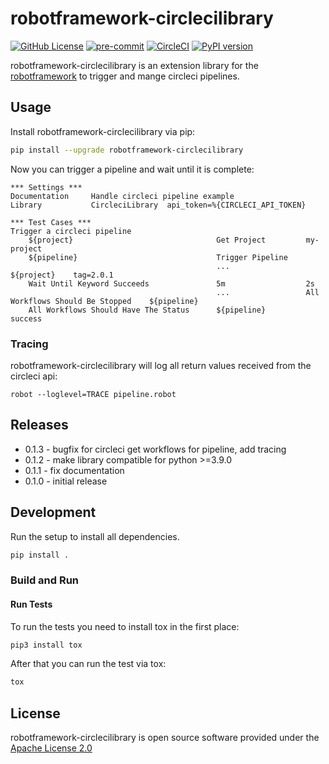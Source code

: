 
# robotframework-circlecilibrary

[![GitHub License](https://img.shields.io/badge/license-Apache--2-lightgrey.svg)](https://github.com/trustedshops-public/robotframework-circlecilibrary/blob/main/LICENSE)
[![pre-commit](https://img.shields.io/badge/%E2%9A%93%20%20pre--commit-enabled-success)](https://pre-commit.com/)
[![CircleCI](https://circleci.com/gh/trustedshops-public/robotframework-circlecilibrary/tree/main.svg?style=shield)](https://circleci.com/gh/trustedshops-public/robotframework-circlecilibrary/tree/main)
[![PyPI version](https://badge.fury.io/py/robotframework-circlecilibrary.svg)](https://pypi.org/project/robotframework-circlecilibrary)

robotframework-circlecilibrary is an extension library for the [robotframework](https://robotframework.org/)
to trigger and mange circleci pipelines.

## Usage

Install robotframework-circlecilibrary via pip:

```sh
pip install --upgrade robotframework-circlecilibrary
```

Now you can trigger a pipeline and wait until it is complete:

```robotframework
*** Settings ***
Documentation     Handle circleci pipeline example
Library           CircleciLibrary  api_token=%{CIRCLECI_API_TOKEN}

*** Test Cases ***
Trigger a circleci pipeline
    ${project}                                Get Project         my-project
    ${pipeline}                               Trigger Pipeline
                                              ...                 ${project}    tag=2.0.1
    Wait Until Keyword Succeeds               5m                  2s
                                              ...                 All Workflows Should Be Stopped    ${pipeline}
    All Workflows Should Have The Status      ${pipeline}         success
```

### Tracing

robotframework-circlecilibrary will log all return values received from the circleci api:

    robot --loglevel=TRACE pipeline.robot

## Releases

* 0.1.3 - bugfix for circleci get workflows for pipeline, add tracing
* 0.1.2 - make library compatible for python >=3.9.0
* 0.1.1 - fix documentation
* 0.1.0 - initial release

## Development

Run the setup to install all dependencies.
```sh
pip install .
```

### Build and Run

#### Run Tests

To run the tests you need to install tox in the first place:

```sh
pip3 install tox
```

After that you can run the test via tox:

```sh
tox
```

## License

robotframework-circlecilibrary is open source software provided under the [Apache License
2.0](http://apache.org/licenses/LICENSE-2.0)
